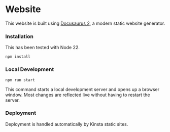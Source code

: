 # Website

This website is built using [Docusaurus 2](https://docusaurus.io/), a modern static website generator.

### Installation

This has been tested with Node 22.

```shell
npm install
```

### Local Development

```shell
npm run start
```

This command starts a local development server and opens up a browser window. Most changes are reflected live without having to restart the server.

### Deployment

Deployment is handled automatically by Kinsta static sites.

